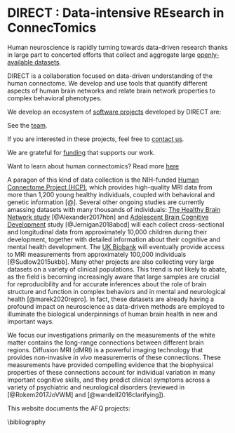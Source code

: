 # DIRECT : Data-intensive REsearch in ConnecTomics

Human neuroscience is rapidly turning towards data-driven research thanks in
large part to concerted efforts that collect and aggregate large
[openly-available datasets](background/datasets.md).

DIRECT is a collaboration focused on data-driven understanding of the human
connectome. We develop and use tools that quantify different aspects of human brain
networks and relate brain network properties to complex behavioral phenotypes.

We develop an ecosystem of [software projects](about/projects.md) developed by DIRECT are:


See the [team](about/team.md).

If you are interested in these projects, feel free to [contact us](mailto:arokem@uw.edu).

We are grateful for [funding](about/funding.md) that supports our work.

Want to learn about human connectomics? Read more [here](XXX)


A paragon of this kind of data collection is the NIH-funded
[Human Connectome Project (HCP)](https://www.humanconnectome.org/), which provides high-quality
MRI data from more than 1,200 young healthy individuals, coupled with behavioral
and genetic information [@]. Several other ongoing studies are currently
amassing datasets with many thousands of individuals: [The Healthy Brain Network
study](http://fcon_1000.projects.nitrc.org/indi/cmi_healthy_brain_network/index.html) [@Alexander2017hbn] and [Adolescent Brain Cognitive Development](https://abcdstudy.org/) study [@Jernigan2018abcd] will each collect
cross-sectional and longitudinal data from approximately 10,000 children during
their development, together with detailed information about their cognitive and
mental health development. The [UK Biobank](https://www.ukbiobank.ac.uk/) will
eventually provide access to MRI measurements from approximately 100,000 individuals [@Sudlow2015ukbb].
Many other projects are also collecting very large datasets on a variety of clinical populations.
This trend is not likely to abate, as the field is becoming increasingly aware
that large samples are crucial for reproducibility and for accurate inferences
about the role of brain structure and function in complex behaviors and in
mental and neurological health [@marek2020repro]. In fact, these datasets are already having a
profound impact on neuroscience as data-driven methods are employed to
illuminate the biological underpinnings of human brain health in new and
important ways.

We focus our investigations primarily on the measurements of the white matter
contains the long-range connections between different brain regions. Diffusion
MRI (dMRI) is a powerful imaging technology that provides non-invasive *in vivo*
measurements of these connections. These measurements have provided compelling
evidence that the biophysical properties of these connections account for
individual variation in many important cognitive skills, and they predict
clinical symptoms across a variety of psychiatric and neurological disorders
(reviewed in [@Rokem2017JoVWM] and [@wandell2016clarifying]).


<!--
## TODO: Expectations for autofq site?
Is autofq the central information repository or is it an overview and visitors should go to individual project websites/github pages?

## TODO: What is AFQ?
Could leverage some content from [AFQ wiki](https://github.com/yeatmanlab/AFQ/wiki)

## TODO: Who is AFQ?
Background information on project(s)? Who to contact for questions? Citations for usage?

## TODO: Why is AFQ?
More on motivation. Define intended audiences (e.g., researchers/library users and developers)
-->

<!--
## TODO: What are some intended uses and use cases?
* Incorporate links to samples/examples/tutorials.
* What knowledge is assumed? (e.g., neuroanatomy, neuroinformatics, neuro imaging, tractometry, git, python, AWS).
* Do want to get into providing background resources (e.g., review papers, dictionary terminology)
* Create use case documentation (how to install and run [local vs cloud] vs how to set up development environment and contribute)
-->

This website documents the AFQ projects:

<!--
## TODO: Based on my use case, how do I know which project to use? How do the projects relate/integrate? What are they capable of what are limitations? release schedule information?
## TODO: What is processing pipeline? diagram? what are steps? which are optional? what are tolerances (recommended settings for use cases)?
## TODO: requirements? assumptions? dependencies? integration? interoperability? standards/specifications?
## TODO: How to diagnose or debug output? tests? confirm validity? sanity checks?
-->





\bibliography